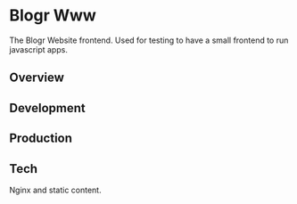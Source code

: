 # Blogr Www
The Blogr Website frontend.
Used for testing to have a small frontend to run javascript apps.

## Overview

## Development

## Production 

## Tech
Nginx and static content.
